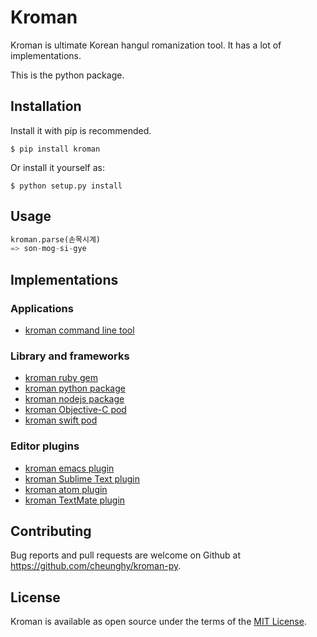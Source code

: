 
# Kroman

Kroman is ultimate Korean hangul romanization tool. It has a lot of
implementations.

This is the python package.

## Installation

Install it with pip is recommended.

```
$ pip install kroman
```
Or install it yourself as:
```
$ python setup.py install
```

## Usage

``` python
kroman.parse(손목시계)
=> son-mog-si-gye
```

## Implementations

### Applications

- [kroman command line tool](https://github.com/cheunghy/kroman)

### Library and frameworks

- [kroman ruby gem](https://github.com/cheunghy/kroman-gem)
- [kroman python package](https://github.com/cheunghy/kroman-py)
- [kroman nodejs package](https://github.com/cheunghy/kroman-js)
- [kroman Objective-C pod](https://github.com/cheunghy/kroman-objc)
- [kroman swift pod](https://github.com/cheunghy/kroman-swift)

### Editor plugins

- [kroman emacs plugin](https://github.com/cheunghy/kroman-el)
- [kroman Sublime Text plugin](https://github.com/cheunghy/kroman-sublime)
- [kroman atom plugin](https://github.com/cheunghy/kroman-atom)
- [kroman TextMate plugin](https://github.com/cheunghy/kroman-tm)

## Contributing

Bug reports and pull requests are welcome on Github at https://github.com/cheunghy/kroman-py.

## License

Kroman is available as open source under the terms of the [MIT License](http://opensource.org/licenses/MIT).
